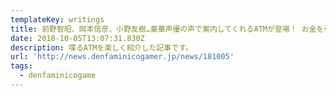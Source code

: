 ```yaml
---
templateKey: writings
title: 前野智昭、岡本信彦、小野友樹…豪華声優の声で案内してくれるATMが登場！ お金を引き出すだけで推しに「ありがとう」と言ってもらえる世界が到来
date: 2018-10-05T13:07:31.830Z
description: 喋るATMを楽しく紹介した記事です。
url: 'http://news.denfaminicogamer.jp/news/181005'
tags:
  - denfaminicogame
---
```


